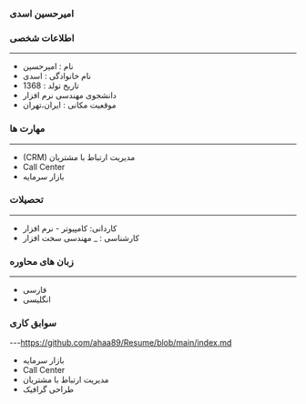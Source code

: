 
### امیرحسین اسدی

### اطلاعات شخصی

---
+ نام : امیرحسین
+ نام خانوادگی : اسدی
+ تاریخ تولد : 1368
+ دانشجوی مهندسی نرم افزار
+ موقعیت مکانی : ایران،تهران


### مهارت ها

---
+ (CRM) مدیریت ارتباط با مشتریان
+ Call Center
+ بازار سرمایه

### تحصیلات

---
+ کاردانی: کامپیوتر - نرم افزار
+ کارشناسی : 
_ مهندسی سخت افزار 

### زبان های محاوره

---
+ فارسی
+ انگلیسی

### سوابق کاری

---https://github.com/ahaa89/Resume/blob/main/index.md
+ بازار سرمایه
+ Call Center
+ مدیریت ارتباط با مشتریان
+ طراحی گرافیک


